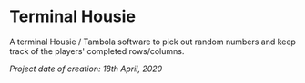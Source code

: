# Terminal Housie
A terminal Housie / Tambola software to pick out random numbers and keep track of the players' completed rows/columns.  
  
*Project date of creation: 18th April, 2020*
